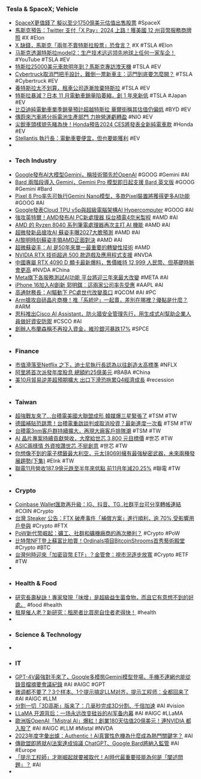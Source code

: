 ### Tesla & SpaceX; Vehicle
- [SpaceX更值錢了 擬以至少1750億美元估值出售股票](https://news.cnyes.com/news/id/5401784) #SpaceX
- [馬斯克預告：Twitter 支付「X Pay」2024 上路！獲美國 12 州貨幣服務商牌照](https://technews.tw/2023/12/07/x-has-obtained-payment-licenses-on-12-states/) #X #Elon
- [X 缺錢，馬斯克「兩年不賣特斯拉股票」恐食言？](https://finance.technews.tw/2023/12/06/elon-musk-might-sell-more-tesla-stock-in-2024/) #X #TSLA #Elon
- [马斯克透漏特斯拉model2：生产技术远远领先地球上任何一家车企！](https://www.youtube.com/watch?v=wDRx2N5tiBs) #YouTube #TSLA #EV
- [特斯拉25000美元車款明年到？馬斯克專訪洩天機](https://m.moneydj.com/f1a.aspx?a=06ffd4a6-2028-4dfb-b0d0-3bef789ad736) #TSLA #EV
- [Cybertruck取消門把手設計，難倒一票新車主：這門到底要怎麼開？](https://www.techbang.com/posts/111582-cybertruck-cancels-door-handle-to-stump-new-users-and-musk) #TSLA #Cybertruck #EV
- [養特斯拉太不划算，租車公司逐漸放棄特斯拉](https://technews.tw/2023/12/07/car-rental-sixt-phase-out-tesla/) #TSLA #EV
- [特斯拉暴減？日本 11 月電動車銷量陷萎縮，創 1 年來新低](https://technews.tw/2023/12/07/japans-november-electric-car-sales/) #TSLA #Japan #EV
- [比亞迪純電動車單季銷量預計超越特斯拉 華爾街稱其估值仍偏低](https://m.cnyes.com/news/id/5402162) #BYD #EV
- [傳蔚來汽車將分拆電池生產部門 力拚營運虧轉盈](https://news.cnyes.com/news/id/5401588) #NIO #EV
- [尖銳車頭樣貌先睹為快！Honda預告2024 CES將發表全新純電車款](https://news.u-car.com.tw/news/article/76916) #Honda #EV
- [Stellantis 執行長：電動車要便宜，但也要能獲利](https://technews.tw/2023/12/07/stellantis-ceo-ev-to-be-cheap-profit/) #EV
-
- ### Tech Industry
- [Google發布AI大模型Gemini，稱技術領先於OpenAI](https://cn.wsj.com/articles/google發布人工智能系統gemini-稱其技術優於openai-3608b3c1) #GOOG #Gemini #AI
- [Bard 兩階段導入 Gemini，Gemini Pro 模型即日起支援 Bard 英文版](https://technews.tw/2023/12/07/google-bard-gets-its-biggest-upgrade-yet-with-gemini/) #GOOG #Gemini #Bard
- [Pixel 8 Pro率先可執行Gemini Nano模型，多款Pixel裝置將獲得更多AI功能](https://www.cool3c.com/article/204996) #GOOG #AI
- [Google發表Cloud TPU v5p與超級電腦架構AI Hypercomputer](https://www.ithome.com.tw/news/160206) #GOOG #AI
- [強攻英特爾！AMD發布AI PC新處理器 採台積電4奈米製程](https://news.cnyes.com/news/id/5401760) #AMD #AI
- [AMD 的 Ryzen 8040 系列筆電處理器再次主打 AI 機能](https://tw.news.yahoo.com/amds-ryzen-8040-chips-remind-intel-its-falling-behind-in-ai-pcs-071133338.html) #AMD #AI
- [超微發新品搶攻AI 蘇姿丰曝2027大膽預測](https://www.ctee.com.tw/news/20231207700473-430704) #AMD #AI
- [AI黎明時刻蘇姿丰領AMD正面對決](https://www.ctee.com.tw/news/20231207700409-430502) #AMD #AI
- [超微蘇姿丰：AI 是50年來單一最重要的轉變性技術](https://money.udn.com/money/amp/story/5612/7624036) #AMD
- [NVIDIA RTX 技術超過 500 款遊戲及應用程式支援](https://news.xfastest.com/nvidia/134520/nvidia-rtx-500/) #NVDA
- [中國專屬 RTX 4090 D 顯卡最新爆料，售價維持 12,999 人民幣、但基礎時脈會更高](https://www.kocpc.com.tw/archives/523882) #NVDA #China
- [Meta旗下各服務測試AI功能 平台將迎三年來最大改變](https://m.cnyes.com/news/id/5401759) #META #AI
- [iPhone 16加入AI創新 郭明錤︰這兩家公司率先受惠](https://tw.news.yahoo.com/iphone-16加入ai創新-郭明錤-這兩家公司率先受惠-072957204.html) #AAPL #AI
- [高通財務長：AI驅動下 PC處世代改變風口](https://wantrich.chinatimes.com/news/20231207900829-420501) #QCOM #AI #PC
- [Arm搶攻自研晶片商機！推「系統IP」一起賣，差別在哪裡？優點是什麼？](https://www.techbang.com/posts/111222-arm-seizes-the-business-opportunity-of-self-developed-chips) #ARM
- [思科推出Cisco AI Assistant，防火牆安全管理先行，用生成式AI幫助企業人員做好資安防禦](https://www.ithome.com.tw/news/160194) #CSCO #AI
- [創辦人布蘭森稱不再投入資金，維珍銀河暴跌17%](https://finance.technews.tw/2023/12/05/virgin-galactic-shares-plunge-after-branson-rules-out-further-investment/) #SPCE
-
- ### Finance
- [市值滑落至Netflix 之下，迪士尼執行長認為以往創造太高標準](https://technews.tw/2023/12/06/market-value-lower-than-netflix-disney-ceo-thinks-they-made-a-high-standard/) #NFLX
- [阿里將首次派發年度股息 總額約25億美元](https://news.cnyes.com/news/id/5401496) #BABA #China
- [美10月貿易逆差超預期擴大 出口下滑恐拖累Q4經濟成長](https://news.cnyes.com/news/id/5401674) #recession
-
- ### Taiwan
- [超強戰友來了...台積電美國大聯盟成形 韓媒爆三星緊張了](https://www.ctee.com.tw/news/20231206701479-430704) #TSM #TW
- [德國補貼恐跳票！台積電重啟談判或取消投資？最新進度一次看](https://technews.tw/2023/12/06/germany-budget-crisis-tsmc-factory/) #TSM #TW
- [台積電3nm客戶群持續擴大，再現大廠客戶排隊潮](https://www.techbang.com/posts/111566-tsmcs-3nm-process-customer-base-continues-to-expand-and-the) #TSM #TW
- [AI 晶片專案持續貢獻營收，大摩給世芯 3,800 元目標價](https://finance.technews.tw/2023/12/06/ai-chip-project-continues-to-contribute-to-aichips-revenue/) #世芯 #TW
- [ASIC兩樣情 外資按讚世芯 不挺創意](https://www.ctee.com.tw/news/20231207700052-439901) #世芯 #TW
- [你想像不到的電子標籤最大利空，元太(8069)擁有最強秘密武器，未來兩種發展趨勢(下集)](https://uanalyze.com.tw/articles/187964184) #EInk #TW
- [聯電11月營收187.9億元跌至半年來低點 前11月年減20.25%](https://news.cnyes.com/news/id/5401617) #聯電 #TW
-
- ### Crypto
- [Coinbase Wallet匯款再升級：IG、抖音、TG..社群平台可分享轉帳連結](https://www.blocktempo.com/coinbase-wallet-sends-money-as-easy-as-sending-a-text/) #COIN #Crypto
- [台灣 Steaker 公告：FTX 破產事件「補償方案」進行順利，逾 70% 受影響用戶參與](https://blockcast.it/2023/12/06/steaker-dawn-latest-update/) #Crypto #FTX
- [PoW新代幣崛起：礦工、社群和礦機廠商的再次勝利？](https://www.blocktempo.com/the-rise-of-new-pow-tokens/) #Crypto #PoW
- [比特幣NFT登上蘇富比拍賣！Ordinals項目BitcoinShrooms首秀藝術殿堂](https://www.blocktempo.com/sothebys-announces-its-first-bitcoin-ordinals-sale/) #Crypto #BTC
- [台灣何時迎來「加密貨幣 ETF」？金管會：視市況逐步放寬](https://blockcast.it/2023/12/05/taiwan-fsc-to-consider-allowing-crypto-etfs-based-on-global-trends/) #Crypto #ETF #TW
-
- ### Health & Food
- [研究長壽秘訣！專家發現「味增」是超級益生菌食物，而且它有意想不到的好處。](https://www.vogue.com.tw/article/味增-好處) #food #health
- [租屋催人老？新研究：租房者比買房自住者老得快！](https://www.inside.com.tw/article/33539-rented-house-and-aging) #health
-
- ### Science & Technology
-
- ### IT
- [GPT-4V最強對手來了，Google多模態Gemini模型登場，手機不連網也能從錄音檔摘要會議紀錄](https://www.ithome.com.tw/news/160193) #AI #AIGC #GPT
- [微调都不要了？3个样本、1个提示搞定LLM对齐，提示工程师：全都回来了](https://www.jiqizhixin.com/articles/2023-12-06-8) #AI #AIGC #LLM
- [分割一切「3D高斯」版来了：几毫秒完成3D分割、千倍加速](https://www.jiqizhixin.com/articles/2023-12-06-7)  #AI #vision
- [LLaMA 开源背后：一场永远改变硅谷的AI军备内幕](https://www.jiqizhixin.com/articles/2023-12-06-10) #AI #AIGC #LLaMA
- [歐洲版OpenAI「Mistral AI」爆紅！創業180天估值20億美元！連NVIDIA 都入股了](https://www.techbang.com/posts/111628-mistral-ai-nvidia) #AI #AIGC #LLM #Mistal #NVDA
- [2023年度字彙出爐：Authentic！AI真實性危機為什麼成為熱門關鍵字？](https://www.bnext.com.tw/article/77607/word-of-year-2023-authentic) #AI
- [傳歐盟即將就AI法案達成協議 ChatGPT、Google Bard將納入監管](https://amp-news.cnyes.com/news/id/5402012) #AI #Europe
- [「提示工程師」才剛崛起就要被取代！AI時代最重要技能為何是「闡述問題」？](https://www.bnext.com.tw/article/77706/prompt-engineer-will-be-replaced) #AI
-